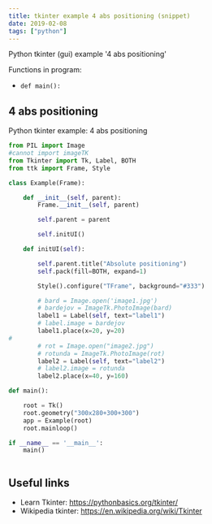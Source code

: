 ```yaml
---
title: tkinter example 4 abs positioning (snippet)
date: 2019-02-08
tags: ["python"]
---
```

Python tkinter (gui) example '4 abs positioning'

Functions in program: 
* `def main():`

## 4 abs positioning

Python tkinter example: 4 abs positioning

```python
from PIL import Image
#cannot import imageTK
from Tkinter import Tk, Label, BOTH
from ttk import Frame, Style

class Example(Frame):

    def __init__(self, parent):
        Frame.__init__(self, parent)

        self.parent = parent

        self.initUI()

    def initUI(self):

        self.parent.title("Absolute positioning")
        self.pack(fill=BOTH, expand=1)

        Style().configure("TFrame", background="#333")

        # bard = Image.open('image1.jpg')
        # bardejov = ImageTk.PhotoImage(bard)
        label1 = Label(self, text="label1")
        # label.image = bardejov
        label1.place(x=20, y=20)
#
        # rot = Image.open("image2.jpg")
        # rotunda = ImageTk.PhotoImage(rot)
        label2 = Label(self, text="label2")
        # label2.image = rotunda
        label2.place(x=40, y=160)

def main():

    root = Tk()
    root.geometry("300x280+300+300")
    app = Example(root)
    root.mainloop()

if __name__ == '__main__':
    main()



```

## Useful links

- Learn Tkinter: https://pythonbasics.org/tkinter/
- Wikipedia tkinter: https://en.wikipedia.org/wiki/Tkinter
